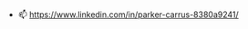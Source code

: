 - 📫 https://www.linkedin.com/in/parker-carrus-8380a9241/

<!---
parkercarrus/parkercarrus is a ✨ special ✨ repository because its `README.md` (this file) appears on your GitHub profile.
You can click the Preview link to take a look at your changes.
--->

